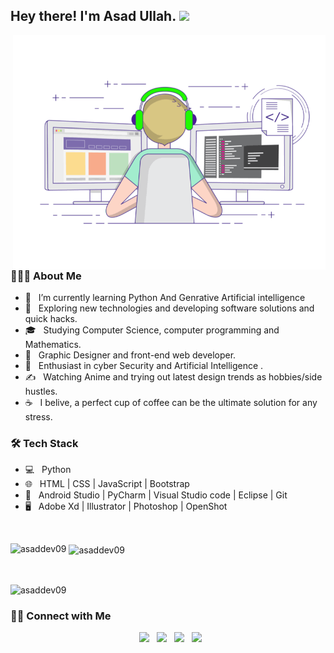 <h2> Hey there! I'm Asad Ullah. <img src="https://github.com/souvikguria98/souvikguria98/blob/master/Hi.gif" width="25"></h2>
<img align="right" alt="GIF" src="https://raw.githubusercontent.com/devSouvik/devSouvik/master/gif3.gif" width="500"/>

<h3> 👨🏻‍💻 About Me </h3>

- 🔭 &nbsp; I’m currently learning Python And Genrative Artificial intelligence
- 🤔 &nbsp; Exploring new technologies and developing software solutions and quick hacks.
- 🎓 &nbsp; Studying Computer Science, computer programming and Mathematics.
- 💼 &nbsp; Graphic Designer and front-end web developer.
- 🌱 &nbsp; Enthusiast in cyber Security and Artificial Intelligence .
- ✍️ &nbsp; Watching Anime and trying out latest design trends as hobbies/side hustles.
- ☕ &nbsp; I belive, a perfect cup of coffee can be the ultimate solution for any stress. 

<h3>🛠 Tech Stack</h3>

- 💻 &nbsp; Python    
- 🌐 &nbsp; HTML | CSS | JavaScript | Bootstrap 
- 🔧 &nbsp; Android Studio | PyCharm | Visual Studio code | Eclipse | Git
- 🖥 &nbsp; Adobe Xd | Illustrator | Photoshop | OpenShot

<br>

<p><img align="left" src="https://github-readme-stats.vercel.app/api/top-langs?username=asaddev09&show_icons=true&locale=en&layout=compact" alt="asaddev09" /></p>

<p>&nbsp;<img align="center" src="https://github-readme-stats.vercel.app/api?username=asaddev09&show_icons=true&locale=en" alt="asaddev09" /></p>



</br>

<p><img align="center" src="https://github-readme-streak-stats.herokuapp.com/?user=asaddev09&" alt="asaddev09" /></p>

<h3> 🤝🏻 Connect with Me </h3>

<p align="center">
&nbsp; <a href="https://www.facebook.com/profile.php?id=100086103317745&mibextid=ZbWKwL" target="_blank" rel="noopener noreferrer"><img src="https://img.icons8.com/?size=100&id=tYc2Gc3nS1WY&format=png&color=000000" width="45" /></a>  
&nbsp; <a href="https://www.instagram.com/asadali09__?igsh=emhlcWhtNTB2YnMw" target="_blank" rel="noopener noreferrer"><img src="https://img.icons8.com/plasticine/100/000000/instagram-new.png" width="50" /></a>  
&nbsp; <a href="www.linkedin.com/in/asad-ullah-553b152b3" target="_blank" rel="noopener noreferrer"><img src="https://img.icons8.com/plasticine/100/000000/linkedin.png" width="50" /></a>
&nbsp; <a href="asadali81899@gmail.com" target="_blank" rel="noopener noreferrer"><img src="https://img.icons8.com/plasticine/100/000000/gmail.png"  width="50" /></a>
</p>
